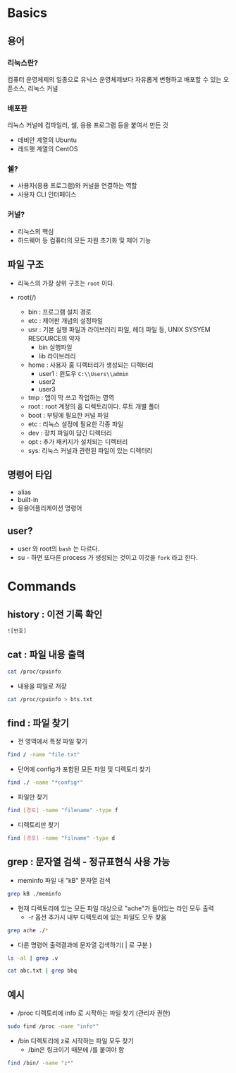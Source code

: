# Basics

## 용어

### 리눅스란?

컴퓨터 운영체제의 일종으로 유닉스 운영체제보다 자유롭게 변형하고 배포할 수 있는 오픈소스, 리눅스 커널

### 배포판

리눅스 커널에 컴파일러, 쉘, 응용 프로그램 등을 붙여서 만든 것

- 데비안 계열의 Ubuntu
- 레드햇 계열의 CentOS

### 쉘?

- 사용자(응용 프로그램)와 커널을 연결하는 역할
- 사용자 CLI 인터페이스

### 커널?

- 리눅스의 핵심
- 하드웨어 등 컴퓨터의 모든 자원 초기화 및 제어 기능



## 파일 구조

- 리눅스의 가장 상위 구조는 `root` 이다.

- root(/)

  - bin : 프로그램 설치 경로 
  - etc : 제어판 개념의 설정파일
  - usr : 기본 실행 파일과 라이브러리 파일, 헤더 파일 등, UNIX SYSYEM RESOURCE의 약자
    - bin 실행파일 
    - lib 라이브러리
  - home : 사용자 홈 디렉터리가 생성되는 디렉터리
    - user1 : 윈도우 `C:\\Users\\admin`
    - user2
    - user3
  - tmp : 앱이 막 쓰고 작업하는 영역
  - root : root 계정의 홈 디렉토리이다. 루트 개별 폴더
  - boot : 부팅에 필요한 커널 파일
  - etc : 리눅스 설정에 필요한 각종 파일
  - dev : 장치 파일이 담긴 디렉터리
  - opt : 추가 패키지가 설치되는 디렉터리
  - sys: 리눅스 커널과 관련된 파일이 있는 디렉터리

  

## 명령어 타입

- alias
- built-in 
- 응용어플리케이션 명령어



## user?

- user 와 root의 `bash` 는 다르다.
- su - 하면 또다른 process 가 생성되는 것이고 이것을 `fork` 라고 한다.



# Commands

## history : 이전 기록 확인

```bash
![번호]
```



## cat : 파일 내용 출력

```bash
cat /proc/cpuinfo
```

- 내용을 파일로 저장

```bash
cat /proc/cpuinfo > bts.txt
```



## find : 파일 찾기

- 전 영역에서 특정 파일 찾기

```bash
find / -name "file.txt"
```

- 단어에 config가 포함된 모든 파일 및 디렉토리 찾기

```bash
find ./ -name "*config*"
```

- 파일만 찾기

```bash
find [경로] -name "filename" -type f
```

- 디렉토리만 찾기

```bash
find [경로] -name "filname" -type d
```



## grep : 문자열 검색 - 정규표현식 사용 가능

- meminfo 파일 내 "kB" 문자열 검색

```bash
grep kB ./meminfo
```

- 현재 디렉토리에 있는 모든 파일 대상으로 "ache"가 들어있는 라인 모두 출력
  - -r 옵션 추가시 내부 디렉토리에 있는 파일도 모두 찾음

```bash
grep ache ./*
```

- 다른 명령어 출력결과에 문자열 검색하기( | 로 구분 )

```bash
ls -al | grep .v
```

```bash
cat abc.txt | grep bbq
```



## 예시

- /proc 디렉토리에 info 로 시작하는 파일 찾기 (관리자 권한)

```bash
sudo find /proc -name "info*"
```

- /bin 디렉토리에 z로 시작하는 파일 모두 찾기
  - /bin은 링크이기 때문에 /를 붙여야 함

```bash
find /bin/ -name "z*"
```

